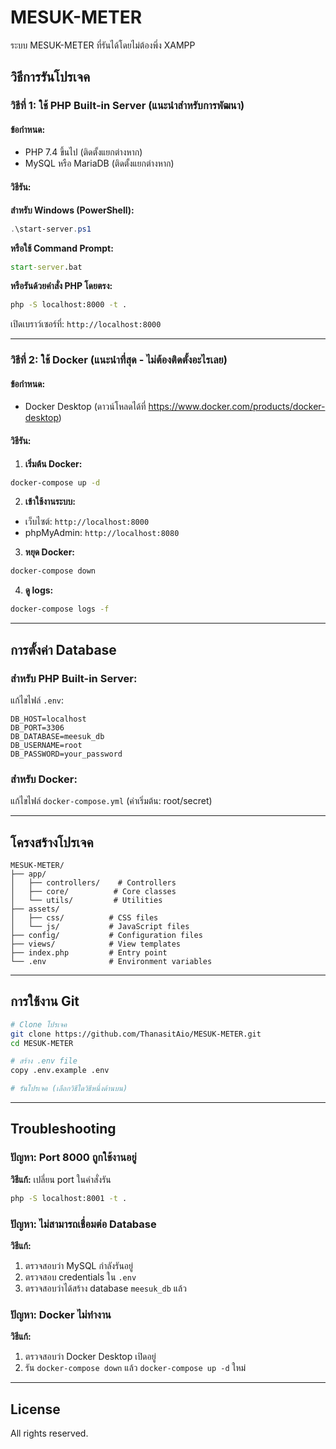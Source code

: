 # MESUK-METER

ระบบ MESUK-METER ที่รันได้โดยไม่ต้องพึ่ง XAMPP

## วิธีการรันโปรเจค

### วิธีที่ 1: ใช้ PHP Built-in Server (แนะนำสำหรับการพัฒนา)

#### ข้อกำหนด:
- PHP 7.4 ขึ้นไป (ติดตั้งแยกต่างหาก)
- MySQL หรือ MariaDB (ติดตั้งแยกต่างหาก)

#### วิธีรัน:

**สำหรับ Windows (PowerShell):**
```powershell
.\start-server.ps1
```

**หรือใช้ Command Prompt:**
```cmd
start-server.bat
```

**หรือรันด้วยคำสั่ง PHP โดยตรง:**
```bash
php -S localhost:8000 -t .
```

เปิดเบราว์เซอร์ที่: `http://localhost:8000`

---

### วิธีที่ 2: ใช้ Docker (แนะนำที่สุด - ไม่ต้องติดตั้งอะไรเลย)

#### ข้อกำหนด:
- Docker Desktop (ดาวน์โหลดได้ที่ https://www.docker.com/products/docker-desktop)

#### วิธีรัน:

1. **เริ่มต้น Docker:**
```bash
docker-compose up -d
```

2. **เข้าใช้งานระบบ:**
- เว็บไซต์: `http://localhost:8000`
- phpMyAdmin: `http://localhost:8080`

3. **หยุด Docker:**
```bash
docker-compose down
```

4. **ดู logs:**
```bash
docker-compose logs -f
```

---

## การตั้งค่า Database

### สำหรับ PHP Built-in Server:
แก้ไขไฟล์ `.env`:
```
DB_HOST=localhost
DB_PORT=3306
DB_DATABASE=meesuk_db
DB_USERNAME=root
DB_PASSWORD=your_password
```

### สำหรับ Docker:
แก้ไขไฟล์ `docker-compose.yml` (ค่าเริ่มต้น: root/secret)

---

## โครงสร้างโปรเจค

```
MESUK-METER/
├── app/
│   ├── controllers/    # Controllers
│   ├── core/          # Core classes
│   └── utils/         # Utilities
├── assets/
│   ├── css/          # CSS files
│   └── js/           # JavaScript files
├── config/           # Configuration files
├── views/            # View templates
├── index.php         # Entry point
└── .env              # Environment variables
```

---

## การใช้งาน Git

```bash
# Clone โปรเจค
git clone https://github.com/ThanasitAio/MESUK-METER.git
cd MESUK-METER

# สร้าง .env file
copy .env.example .env

# รันโปรเจค (เลือกวิธีใดวิธีหนึ่งด้านบน)
```

---

## Troubleshooting

### ปัญหา: Port 8000 ถูกใช้งานอยู่
**วิธีแก้:** เปลี่ยน port ในคำสั่งรัน
```bash
php -S localhost:8001 -t .
```

### ปัญหา: ไม่สามารถเชื่อมต่อ Database
**วิธีแก้:** 
1. ตรวจสอบว่า MySQL กำลังรันอยู่
2. ตรวจสอบ credentials ใน `.env`
3. ตรวจสอบว่าได้สร้าง database `meesuk_db` แล้ว

### ปัญหา: Docker ไม่ทำงาน
**วิธีแก้:**
1. ตรวจสอบว่า Docker Desktop เปิดอยู่
2. รัน `docker-compose down` แล้ว `docker-compose up -d` ใหม่

---

## License
All rights reserved.
